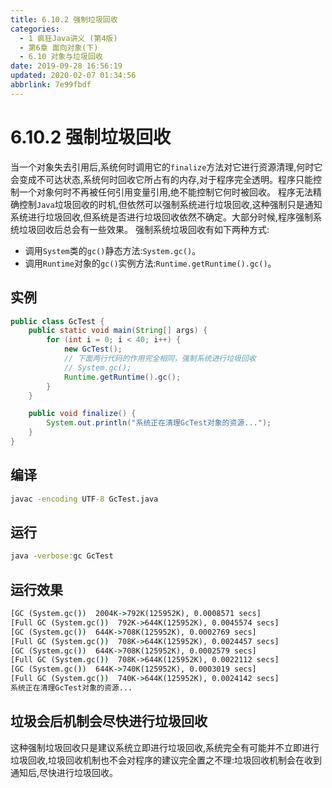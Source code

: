 ```yaml
---
title: 6.10.2 强制垃圾回收
categories: 
  - 1 疯狂Java讲义 (第4版)
  - 第6章 面向对象(下)
  - 6.10 对象与垃圾回收
date: 2019-09-28 16:56:19
updated: 2020-02-07 01:34:56
abbrlink: 7e99fbdf
---
```

# 6.10.2 强制垃圾回收 #
当一个对象失去引用后,系统何时调用它的`finalize`方法对它进行资源清理,何时它会变成不可达状态,系统何时回收它所占有的内存,对于程序完全透明。程序只能控制一个对象何时不再被任何引用变量引用,绝不能控制它何时被回收。
程序无法精确控制`Java`垃圾回收的时机,但依然可以强制系统进行垃圾回收,这种强制只是通知系统进行垃圾回收,但系统是否进行垃圾回收依然不确定。大部分时候,程序强制系统垃圾回收后总会有一些效果。
强制系统垃圾回收有如下两种方式:
- 调用`System`类的`gc()`静态方法:`System.gc()`。
- 调用`Runtime`对象的`gc()`实例方法:`Runtime.getRuntime().gc()`。


## 实例 ##
```java
public class GcTest {
    public static void main(String[] args) {
        for (int i = 0; i < 40; i++) {
            new GcTest();
            // 下面两行代码的作用完全相同，强制系统进行垃圾回收
            // System.gc();
            Runtime.getRuntime().gc();
        }
    }

    public void finalize() {
        System.out.println("系统正在清理GcTest对象的资源...");
    }
}
```
## 编译 ##
```cmd
javac -encoding UTF-8 GcTest.java
```
## 运行 ##
```cmd
java -verbose:gc GcTest
```
## 运行效果 ##
```cmd
[GC (System.gc())  2004K->792K(125952K), 0.0008571 secs]
[Full GC (System.gc())  792K->644K(125952K), 0.0045574 secs]
[GC (System.gc())  644K->708K(125952K), 0.0002769 secs]
[Full GC (System.gc())  708K->644K(125952K), 0.0024457 secs]
[GC (System.gc())  644K->708K(125952K), 0.0002579 secs]
[Full GC (System.gc())  708K->644K(125952K), 0.0022112 secs]
[GC (System.gc())  644K->740K(125952K), 0.0003019 secs]
[Full GC (System.gc())  740K->644K(125952K), 0.0024142 secs]
系统正在清理GcTest对象的资源...

```

## 垃圾会后机制会尽快进行垃圾回收 ##
这种强制垃圾回收只是建议系统立即进行垃圾回收,系统完全有可能并不立即进行垃圾回收,垃圾回收机制也不会对程序的建议完全置之不理:垃圾回收机制会在收到通知后,尽快进行垃圾回收。


